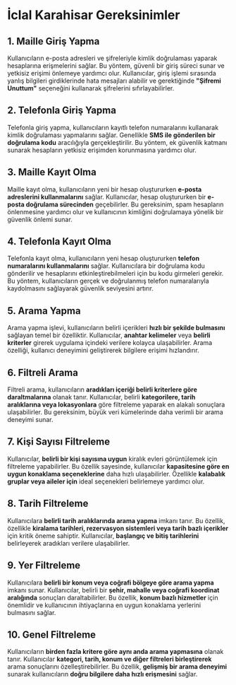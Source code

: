 # İclal Karahisar Gereksinimler

## 1. Maille Giriş Yapma
Kullanıcıların e-posta adresleri ve şifreleriyle kimlik doğrulaması yaparak hesaplarına erişmelerini sağlar. Bu yöntem, güvenli bir giriş süreci sunar ve yetkisiz erişimi önlemeye yardımcı olur. Kullanıcılar, giriş işlemi sırasında yanlış bilgileri girdiklerinde hata mesajları alabilir ve gerektiğinde **"Şifremi Unuttum"** seçeneğini kullanarak şifrelerini sıfırlayabilirler.

## 2. Telefonla Giriş Yapma
Telefonla giriş yapma, kullanıcıların kayıtlı telefon numaralarını kullanarak kimlik doğrulaması yapmalarını sağlar. Genellikle **SMS ile gönderilen bir doğrulama kodu** aracılığıyla gerçekleştirilir. Bu yöntem, ek güvenlik katmanı sunarak hesapların yetkisiz erişimden korunmasına yardımcı olur.

## 3. Maille Kayıt Olma
Maille kayıt olma, kullanıcıların yeni bir hesap oluştururken **e-posta adreslerini kullanmalarını** sağlar. Kullanıcılar, hesap oluştururken bir **e-posta doğrulama sürecinden** geçebilirler. Bu gereksinim, spam hesapların önlenmesine yardımcı olur ve kullanıcının kimliğini doğrulamaya yönelik bir güvenlik önlemi sunar.

## 4. Telefonla Kayıt Olma
Telefonla kayıt olma, kullanıcıların yeni hesap oluştururken **telefon numaralarını kullanmalarını** sağlar. Kullanıcılara bir doğrulama kodu gönderilir ve hesaplarını etkinleştirebilmeleri için bu kodu girmeleri gerekir. Bu yöntem, kullanıcıların gerçek ve doğrulanmış telefon numaralarıyla kaydolmasını sağlayarak güvenlik seviyesini artırır.

## 5. Arama Yapma
Arama yapma işlevi, kullanıcıların belirli içerikleri **hızlı bir şekilde bulmasını** sağlayan temel bir özelliktir. Kullanıcılar, **anahtar kelimeler** veya **belirli kriterler** girerek uygulama içindeki verilere kolayca ulaşabilirler. Arama özelliği, kullanıcı deneyimini geliştirerek bilgilere erişimi hızlandırır.

## 6. Filtreli Arama
Filtreli arama, kullanıcıların **aradıkları içeriği belirli kriterlere göre daraltmalarına** olanak tanır. Kullanıcılar, belirli **kategorilere, tarih aralıklarına veya lokasyonlara** göre filtreleme yaparak en alakalı sonuçlara ulaşabilirler. Bu gereksinim, büyük veri kümelerinde daha verimli bir arama deneyimi sunar.

## 7. Kişi Sayısı Filtreleme
Kullanıcılar, **belirli bir kişi sayısına uygun** kiralık evleri görüntülemek için filtreleme yapabilirler. Bu özellik sayesinde, kullanıcılar **kapasitesine göre en uygun konaklama seçeneklerine** daha hızlı ulaşabilirler. Özellikle **kalabalık gruplar veya aileler için** ideal seçenekleri belirlemeye yardımcı olur.

## 8. Tarih Filtreleme
Kullanıcılara **belirli tarih aralıklarında arama yapma** imkanı tanır. Bu özellik, özellikle **kiralama tarihleri, rezervasyon sistemleri veya tarih bazlı içerikler** için kritik öneme sahiptir. Kullanıcılar, **başlangıç ve bitiş tarihlerini** belirleyerek aradıkları verilere ulaşabilirler.

## 9. Yer Filtreleme
Kullanıcılara **belirli bir konum veya coğrafi bölgeye göre arama yapma** imkanı sunar. Kullanıcılar, belirli bir **şehir, mahalle veya coğrafi koordinat aralığında** sonuçları daraltabilirler. Bu özellik, **konum bazlı hizmetler** için önemlidir ve kullanıcının ihtiyaçlarına en uygun konaklama yerlerini bulmasını sağlar.

## 10. Genel Filtreleme
Kullanıcıların **birden fazla kritere göre aynı anda arama yapmasına** olanak tanır. Kullanıcılar **kategori, tarih, konum ve diğer filtreleri birleştirerek** arama sonuçlarını özelleştirebilirler. Bu özellik, **gelişmiş bir arama deneyimi** sunarak kullanıcıların **doğru bilgilere daha hızlı erişmesini** sağlar.
